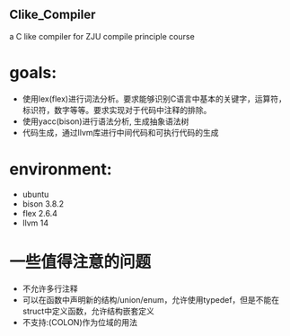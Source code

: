 ## Clike_Compiler
a C like compiler for ZJU compile principle course


# goals:
- 使用lex(flex)进行词法分析。要求能够识别C语言中基本的关键字，运算符，标识符，数字等等。要求实现对于代码中注释的排除。
- 使用yacc(bison)进行语法分析, 生成抽象语法树
- 代码生成，通过llvm库进行中间代码和可执行代码的生成


# environment:
- ubuntu
- bison 3.8.2
- flex  2.6.4
- llvm 14

# 一些值得注意的问题
- 不允许多行注释
- 可以在函数中声明新的结构/union/enum，允许使用typedef，但是不能在struct中定义函数，允许结构嵌套定义
- 不支持:(COLON)作为位域的用法

